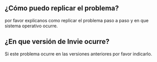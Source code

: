 ## ¿Cómo puedo replicar el problema?
por favor explicanos como replicar el problema paso a paso y en que sistema operativo ocurre.

## ¿En que versión de Invie ocurre?
Si este problema ocurre en las versiones anteriores por favor indicarlo.
